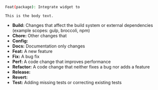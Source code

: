 ```bash
Feat(package): Integrate widget to

This is the body text.
```

- **Build:** Changes that affect the build system or external dependencies (example scopes: gulp, broccoli, npm)
- **Chore:** Other changes that
- **Config:**
- **Docs:** Documentation only changes
- **Feat:** A new feature
- **Fix:** A bug fix
- **Perf:** A code change that improves performance
- **Refactor:** A code change that neither fixes a bug nor adds a feature
- **Release:**
- **Revert:**
- **Test:** Adding missing tests or correcting existing tests
